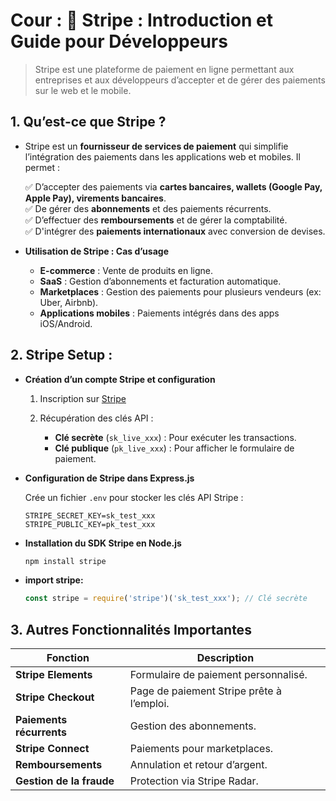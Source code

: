 # Cour : 🎯 **Stripe : Introduction et Guide pour Développeurs**  

> Stripe est une plateforme de paiement en ligne permettant aux entreprises et aux développeurs d’accepter et de gérer des paiements sur le web et le mobile.  


##  **1. Qu’est-ce que Stripe ?**  

- Stripe est un **fournisseur de services de paiement** qui simplifie l’intégration des paiements dans les applications web et mobiles. Il permet :  

    ✅ D’accepter des paiements via **cartes bancaires, wallets (Google Pay, Apple Pay), virements bancaires**.  
    ✅ De gérer des **abonnements** et des paiements récurrents.  
    ✅ D’effectuer des **remboursements** et de gérer la comptabilité.  
    ✅ D'intégrer des **paiements internationaux** avec conversion de devises.  


- **Utilisation de Stripe : Cas d’usage**  

    - **E-commerce** : Vente de produits en ligne.  
    - **SaaS** : Gestion d’abonnements et facturation automatique.  
    - **Marketplaces** : Gestion des paiements pour plusieurs vendeurs (ex: Uber, Airbnb).  
    - **Applications mobiles** : Paiements intégrés dans des apps iOS/Android.  


## 2. **Stripe Setup :**  

- **Création d’un compte Stripe et configuration**  

    1. Inscription sur [Stripe](https://stripe.com/)  

    2. Récupération des clés API :  
        - **Clé secrète** (`sk_live_xxx`) : Pour exécuter les transactions.  
        - **Clé publique** (`pk_live_xxx`) : Pour afficher le formulaire de paiement.  

- **Configuration de Stripe dans Express.js**  

    Crée un fichier `.env` pour stocker les clés API Stripe :  

    ```
    STRIPE_SECRET_KEY=sk_test_xxx
    STRIPE_PUBLIC_KEY=pk_test_xxx
    ```



- **Installation du SDK Stripe en Node.js**  

    ```bash
    npm install stripe
    ```


- **import stripe:**

    ```javascript
    const stripe = require('stripe')('sk_test_xxx'); // Clé secrète
    ```



## 3. **Autres Fonctionnalités Importantes**  

| Fonction | Description |
|----------|------------|
| **Stripe Elements** | Formulaire de paiement personnalisé. |
| **Stripe Checkout** | Page de paiement Stripe prête à l’emploi. |
| **Paiements récurrents** | Gestion des abonnements. |
| **Stripe Connect** | Paiements pour marketplaces. |
| **Remboursements** | Annulation et retour d’argent. |
| **Gestion de la fraude** | Protection via Stripe Radar. |


